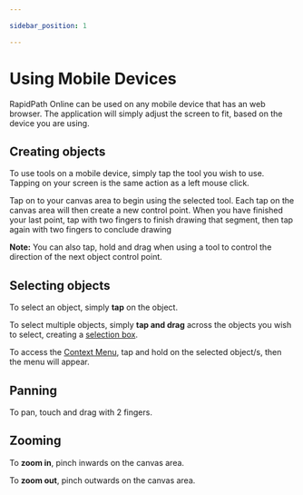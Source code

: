 ```yaml
---

sidebar_position: 1

---
```

# Using Mobile Devices

RapidPath Online can be used on any mobile device that has an web browser. The application will simply adjust the screen to fit, based on the device you are using.

## Creating objects

To use tools on a mobile device, simply tap the tool you wish to use. Tapping on your screen is the same action as a left mouse click.

Tap on to your canvas area to begin using the selected tool. Each tap on the canvas area will then create a new control point. When you have finished your last point, tap with two fingers to finish drawing that segment, then tap again with two fingers to conclude drawing

**Note:** You can also tap, hold and drag when using a tool to control the direction of the next object control point.

## Selecting objects

To select an object, simply **tap** on the object.

To select multiple objects, simply **tap and drag** across the objects you wish to select, creating a [selection box](/docs/rapid-online/rapidplan-online-workspace/select-tool.md).

To access the [Context Menu](/docs/rapid-online/rapidplan-online-basics/context-menu.md), tap and hold on the selected object/s, then the menu will appear.

## Panning

To pan, touch and drag with 2 fingers.

## Zooming

To **zoom in**, pinch inwards on the canvas area.

To **zoom out**, pinch outwards on the canvas area.
